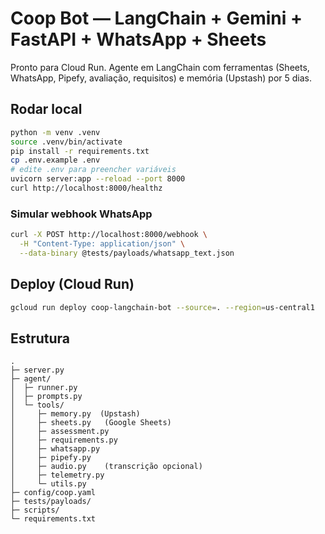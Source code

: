 # Coop Bot — LangChain + Gemini + FastAPI + WhatsApp + Sheets

Pronto para Cloud Run. Agente em LangChain com ferramentas (Sheets, WhatsApp, Pipefy, avaliação, requisitos) e memória (Upstash) por 5 dias.

## Rodar local
```bash
python -m venv .venv
source .venv/bin/activate
pip install -r requirements.txt
cp .env.example .env
# edite .env para preencher variáveis
uvicorn server:app --reload --port 8000
curl http://localhost:8000/healthz
```

### Simular webhook WhatsApp
```bash
curl -X POST http://localhost:8000/webhook \
  -H "Content-Type: application/json" \
  --data-binary @tests/payloads/whatsapp_text.json
```

## Deploy (Cloud Run)
```bash
gcloud run deploy coop-langchain-bot --source=. --region=us-central1       --allow-unauthenticated       --set-env-vars=GOOGLE_API_KEY=***,GENAI_MODEL=gemini-2.0-flash,SPREADSHEET_ID=***,UPSTASH_REDIS_REST_URL=***,UPSTASH_REDIS_REST_TOKEN=***,REDIS_TTL_SECONDS=432000,WHATSAPP_VERIFY_TOKEN=***,WHATSAPP_TOKEN=***,WHATSAPP_PHONE_NUMBER_ID=***,PIPEFY_URL=***,LOG_LEVEL=INFO
```

## Estrutura
```
.
├─ server.py
├─ agent/
│  ├─ runner.py
│  ├─ prompts.py
│  └─ tools/
│     ├─ memory.py  (Upstash)
│     ├─ sheets.py   (Google Sheets)
│     ├─ assessment.py
│     ├─ requirements.py
│     ├─ whatsapp.py
│     ├─ pipefy.py
│     ├─ audio.py    (transcrição opcional)
│     ├─ telemetry.py
│     └─ utils.py
├─ config/coop.yaml
├─ tests/payloads/
├─ scripts/
└─ requirements.txt
```
